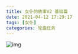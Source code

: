```yaml
---
title: 女仆的故事V2 基础篇
date: 2021-04-12 17:29:17
tags: [女仆]
categories: 轮盘任务
---
```


![img](https://cdn.jsdelivr.net/gh/HiromiYuasa/PagesIMG/31758_zh.jpg)